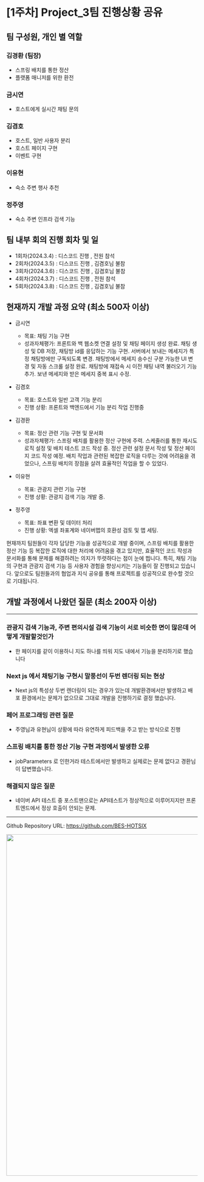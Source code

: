 # [1주차] Project_3팀 진행상황 공유

## 팀 구성원, 개인 별 역할

### 김경환 (팀장)

- 스프링 배치를 통한 정산
- 플랫폼 매니저를 위한 환전

### 금시연

- 호스트에게 실시간 채팅 문의

### 김겸호

- 호스트, 일반 사용자 분리
- 호스트 페이지 구현
- 이벤트 구현

### 이유현

- 숙소 주변 행사 추천

### 정주영

- 숙소 주변 인프라 검색 기능

## 팀 내부 회의 진행 회차 및 일

- 1회차(2024.3.4) : 디스코드 진행 , 전원 참석
- 2회차(2024.3.5) : 디스코드 진행 , 김겸호님 불참
- 3회차(2024.3.6) : 디스코드 진행 , 김겸호님 불참
- 4회차(2024.3.7) : 디스코드 진행 , 전원 참석
- 5회차(2024.3.8) : 디스코드 진행 , 김겸호님 불참

## 현재까지 개발 과정 요약 (최소 500자 이상)

- 금시연
  - 목표: 채팅 기능 구현
  - 성과자체평가:
    프론트와 백 웹소켓 연결 설정 및 채팅 페이지 생성 완료.
    채팅 생성 및 DB 저장, 채팅방 id를 응답하는 기능 구현.
    서버에서 보내는 메세지가 특정 채팅방에만 구독되도록 변경.
    채팅방에서 메세지 송수신 구분 가능한 UI 변경 및 자동 스크롤 설정 완료.
    채팅방에 재접속 시 이전 채팅 내역 불러오기 기능 추가.
    보낸 메세지와 받은 메세지 중복 표시 수정.

- 김겸호
  - 목표: 호스트와 일반 고객 기능 분리
  - 진행 상황: 프론트와 백엔드에서 기능 분리 작업 진행중

- 김경환
  - 목표: 정산 관련 기능 구현 및 문서화
  - 성과자체평가:
    스프링 배치를 활용한 정산 구현에 주력.
    스케줄러를 통한 재시도 로직 설정 및 배치 테스트 코드 작성 중.
    정산 관련 설정 문서 작성 및 정산 페이지 코드 작성 예정.
    배치 작업과 관련된 복잡한 로직을 다루는 것에 어려움을 겪었으나, 스프링 배치의 장점을 살려 효율적인 작업을 할 수 있었다.

- 이유현
  - 목표: 관광지 관련 기능 구현
  - 진행 상황: 관광지 검색 기능 개발 중.

- 정주영
  - 목표: 좌표 변환 및 데이터 처리
  - 진행 상황: 엑셀 좌표계와 네이버맵의 호환성 검토 및 맵 세팅.

현재까지 팀원들이 각자 담당한 기능을 성공적으로 개발 중이며, 스프링 배치를 활용한 정산 기능 등 복잡한 로직에 대한 처리에 어려움을 겪고 있지만, 효율적인 코드 작성과 문서화를 통해 문제를 해결하려는 의지가 뚜렷하다는 점이 눈에 띕니다. 특히, 채팅 기능의 구현과 관광지 검색 기능 등 사용자 경험을 향상시키는 기능들이 잘 진행되고 있습니다. 앞으로도 팀원들과의 협업과 지식 공유를 통해 프로젝트를 성공적으로 완수할 것으로 기대됩니다.

## 개발 과정에서 나왔던 질문 (최소 200자 이상)

---

### 관광지 검색 기능과, 주변 편의시설 검색 기능이 서로 비슷한 면이 많은데 어떻게 개발할것인가

- 한 페이지를 같이 이용하니 지도 하나를 띄워 지도 내에서 기능을 분리하기로 했습니다

### Next js 에서 채팅기능 구현시 말풍선이 두번 렌더링 되는 현상

- Next js의 특성상 두번 렌더링이 되는 경우가 있는데 개발환경에서만 발생하고 배포 환경에서는 문제가 없으므로 그대로 개발을 진행하기로 결정 했습니다.

### 페어 프로그래밍 관련 질문

- 주영님과 유현님이 상황에 따라 유연하게 피드백을 주고 받는 방식으로 진행

### 스프링 배치를 통한 정산 기능 구현 과정에서 발생한 오류

- jobParameters 로 인한거라 테스트에서만 발생하고 실제로는 문제 없다고 경환님이 답변했습니다.

### 해결되지 않은 질문

- 네이버 API 테스트 중 포스트맨으로는 API테스트가 정상적으로 이루어지지만 프론트엔드에서 정상 호출이 안되는 문제.

---

Github Repository URL: https://github.com/BES-HOTSIX

<img src="https://i.imgur.com/VheKeSp.png" width="900">
